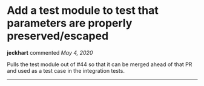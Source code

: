 # Add a test module to test that parameters are properly preserved/escaped

**jeckhart** commented *May 4, 2020*

Pulls the test module out of #44 so that it can be merged ahead of that PR and used as a test case in the integration tests.
<br />
***


